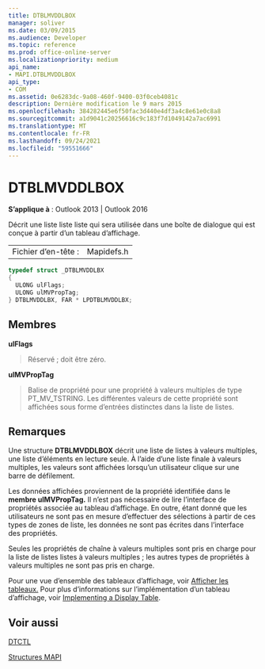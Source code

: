 ```yaml
---
title: DTBLMVDDLBOX
manager: soliver
ms.date: 03/09/2015
ms.audience: Developer
ms.topic: reference
ms.prod: office-online-server
ms.localizationpriority: medium
api_name:
- MAPI.DTBLMVDDLBOX
api_type:
- COM
ms.assetid: 0e6283dc-9a08-460f-9400-03f0ceb4081c
description: Dernière modification le 9 mars 2015
ms.openlocfilehash: 384282445e6f50fac3d440e4df3a4c8e61e0c8a8
ms.sourcegitcommit: a1d9041c20256616c9c183f7d1049142a7ac6991
ms.translationtype: MT
ms.contentlocale: fr-FR
ms.lasthandoff: 09/24/2021
ms.locfileid: "59551666"
---
```

# <a name="dtblmvddlbox"></a>DTBLMVDDLBOX

  
  
**S’applique à** : Outlook 2013 | Outlook 2016 
  
Décrit une liste liste liste qui sera utilisée dans une boîte de dialogue qui est conçue à partir d’un tableau d’affichage.
  
|||
|:-----|:-----|
|Fichier d’en-tête :  <br/> |Mapidefs.h  <br/> |
   
```cpp
typedef struct _DTBLMVDDLBX
{
  ULONG ulFlags;
  ULONG ulMVPropTag;
} DTBLMVDDLBX, FAR * LPDTBLMVDDLBX;

```

## <a name="members"></a>Membres

 **ulFlags**
  
> Réservé ; doit être zéro.
    
 **ulMVPropTag**
  
> Balise de propriété pour une propriété à valeurs multiples de type PT_MV_TSTRING. Les différentes valeurs de cette propriété sont affichées sous forme d’entrées distinctes dans la liste de listes.
    
## <a name="remarks"></a>Remarques

Une structure **DTBLMVDDLBOX** décrit une liste de listes à valeurs multiples, une liste d’éléments en lecture seule. À l’aide d’une liste finale à valeurs multiples, les valeurs sont affichées lorsqu’un utilisateur clique sur une barre de défilement. 
  
Les données affichées proviennent de la propriété identifiée dans le **membre ulMVPropTag.** Il n’est pas nécessaire de lire l’interface de propriétés associée au tableau d’affichage. En outre, étant donné que les utilisateurs ne sont pas en mesure d’effectuer des sélections à partir de ces types de zones de liste, les données ne sont pas écrites dans l’interface des propriétés. 
  
Seules les propriétés de chaîne à valeurs multiples sont pris en charge pour la liste de listes listes à valeurs multiples ; les autres types de propriétés à valeurs multiples ne sont pas pris en charge. 
  
Pour une vue d’ensemble des tableaux d’affichage, voir [Afficher les tableaux.](display-tables.md) Pour plus d’informations sur l’implémentation d’un tableau d’affichage, voir [Implementing a Display Table](display-table-implementation.md).
  
## <a name="see-also"></a>Voir aussi



[DTCTL](dtctl.md)


[Structures MAPI](mapi-structures.md)

